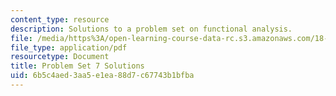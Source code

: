 ```yaml
---
content_type: resource
description: Solutions to a problem set on functional analysis.
file: /media/https%3A/open-learning-course-data-rc.s3.amazonaws.com/18-102-introduction-to-functional-analysis-spring-2009/6b5c4aed3aa5e1ea88d7c67743b1bfba_MIT18_102s09_sol_pset07.pdf
file_type: application/pdf
resourcetype: Document
title: Problem Set 7 Solutions
uid: 6b5c4aed-3aa5-e1ea-88d7-c67743b1bfba
---
```


